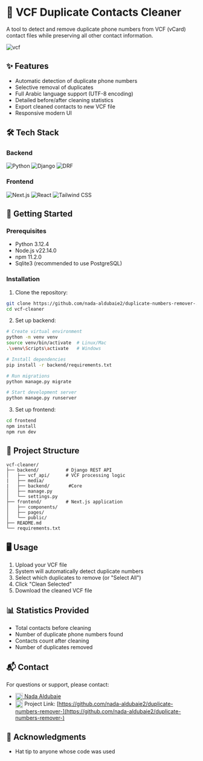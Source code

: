 # 📱 VCF Duplicate Contacts Cleaner

A tool to detect and remove duplicate phone numbers from VCF (vCard) contact files while preserving all other contact information.

![vcf](https://github.com/user-attachments/assets/2b010844-aa88-46d6-a808-f45876255119)


## ✨ Features

- Automatic detection of duplicate phone numbers
- Selective removal of duplicates
- Full Arabic language support (UTF-8 encoding)
- Detailed before/after cleaning statistics
- Export cleaned contacts to new VCF file
- Responsive modern UI

## 🛠 Tech Stack

### Backend
![Python](https://img.shields.io/badge/Python-3.12.4-blue?logo=python)
![Django](https://img.shields.io/badge/Django-5.0.3-green?logo=django)
![DRF](https://img.shields.io/badge/DRF-3.15-red)

### Frontend
![Next.js](https://img.shields.io/badge/Next.js-15-black?logo=next.js)
![React](https://img.shields.io/badge/React-19-blue?logo=react)
![Tailwind CSS](https://img.shields.io/badge/Tailwind_CSS-3.3-cyan?logo=tailwind-css)

## 🚀 Getting Started

### Prerequisites
- Python 3.12.4
- Node.js v22.14.0
- npm 11.2.0
- Sqlite3 (recommended to use PostgreSQL)

### Installation

1. Clone the repository:
```bash
git clone https://github.com/nada-aldubaie2/duplicate-numbers-remover-.git
cd vcf-cleaner
```

2. Set up backend:
```bash
# Create virtual environment
python -m venv venv
source venv/bin/activate  # Linux/Mac
.\venv\Scripts\activate   # Windows

# Install dependencies
pip install -r backend/requirements.txt

# Run migrations
python manage.py migrate

# Start development server
python manage.py runserver
```

3. Set up frontend:
```bash
cd frontend
npm install
npm run dev
```

## 📂 Project Structure

```
vcf-cleaner/
├── backend/          # Django REST API
│   ├── vcf_api/      # VCF processing logic
|   ├── media/
|   ├── backend/       #Core 
│   ├── manage.py
│   └── settings.py
├── frontend/         # Next.js application
│   ├── components/
│   ├── pages/
│   └── public/
├── README.md
└── requirements.txt
```

## 🖥 Usage

1. Upload your VCF file
2. System will automatically detect duplicate numbers
3. Select which duplicates to remove (or "Select All")
4. Click "Clean Selected"
5. Download the cleaned VCF file

## 📊 Statistics Provided

- Total contacts before cleaning
- Number of duplicate phone numbers found 
- Contacts count after cleaning
- Number of duplicates removed

<!--## 🧪 Testing

Run backend tests:
```bash
python manage.py test
```

Run frontend tests:
```bash
cd frontend
npm test
```

## 🤝 Contributing

Contributions are welcome! Please follow these steps:

1. Fork the project
2. Create your feature branch (`git checkout -b feature/AmazingFeature`)
3. Commit your changes (`git commit -m 'Add some amazing feature'`)
4. Push to the branch (`git push origin feature/AmazingFeature`)
5. Open a Pull Request

-->
## 📬 Contact

For questions or support, please contact:

- <a href="https://www.linkedin.com/in/nada-aldubaie-3a3a96238" target="_blank">
  <img src="https://img.icons8.com/color/48/000000/linkedin.png" width="20" style="vertical-align:middle"/> Nada Aldubaie</a>
- <img src="https://img.icons8.com/color/48/000000/github.png" width="20" style="vertical-align:middle"/> Project Link: [https://github.com/nada-aldubaie2/duplicate-numbers-remover-](https://github.com/nada-aldubaie2/duplicate-numbers-remover-)

## 🙏 Acknowledgments

- Hat tip to anyone whose code was used
